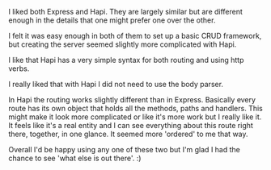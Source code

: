 I liked both Express and Hapi. They are largely similar but are different enough in the details that one might prefer one over the other.

I felt it was easy enough in both of them to set up a basic CRUD framework, but creating the server seemed slightly more complicated with Hapi.

I like that Hapi has a very simple syntax for both routing and using http verbs.

I really liked that with Hapi I did not need to use the body parser.

In Hapi the routing works slightly different than in Express. Basically every route has its own object that holds all the methods, paths and handlers. This might make it look more complicated or like it's more work but I really like it. It feels like it's a real entity and I can see everything about this route right there, together, in one glance. It seemed more 'ordered' to me that way.

Overall I'd be happy using any one of these two but I'm glad I had the chance to see 'what else is out there'. :) 
